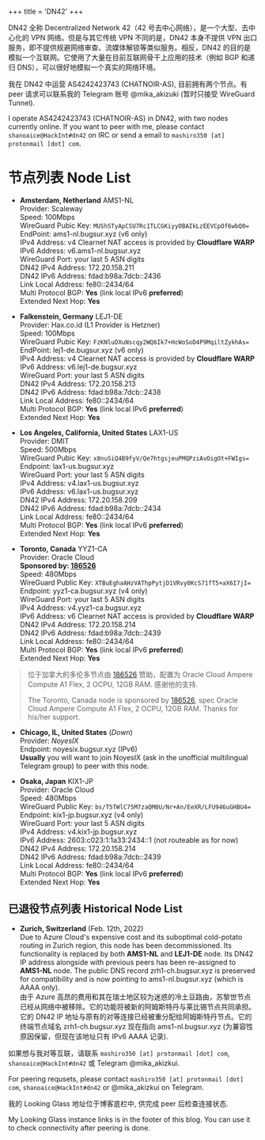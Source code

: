 +++
title = 'DN42'
+++

DN42 全称 Decentralized Network 42（42 号去中心网络），是一个大型、去中心化的 VPN 网络。但是与其它传统 VPN 不同的是，DN42 本身不提供 VPN 出口服务，即不提供规避网络审查、流媒体解锁等类似服务。相反，DN42 的目的是模拟一个互联网。它使用了大量在目前互联网骨干上应用的技术（例如 BGP 和递归 DNS），可以很好地模拟一个真实的网络环境。

我在 DN42 中运营 AS4242423743 (CHATNOIR-AS), 目前拥有两个节点。有 peer 请求可以联系我的 Telegram 账号 @mika_akizuki (暂时只接受 WireGuard Tunnel).

I operate AS4242423743 (CHATNOIR-AS) in DN42, with two nodes currently online. If you want to peer with me, please contact `shanoaice@HackInt#dn42` on IRC or send a email to `mashiro350 [at] protonmail [dot] com`.

# 节点列表 Node List

- **Amsterdam, Netherland** AMS1-NL  
  Provider: Scaleway  
  Speed: 100Mbps  
  WireGuard Pubic Key: `MUShSTyApCSU7Rc1TLCGKiyyOBAIkLzEEVCpOf6wbQ0=`  
  EndPoint: ams1-nl.bugsur.xyz (v6 only)  
  IPv4 Address: v4 Clearnet NAT access is provided by **Cloudflare WARP**  
  IPv6 Address: v6.ams1-nl.bugsur.xyz  
  WireGuard Port: your last 5 ASN digits  
  DN42 IPv4 Address: 172.20.158.211  
  DN42 IPv6 Address: fdad:b98a:7dcb::2436  
  Link Local Address: fe80::2434/64  
  Multi Protocol BGP: **Yes** (link local IPv6 **preferred**)  
  Extended Next Hop: **Yes**  

- **Falkenstein, Germany** LEJ1-DE  
  Provider: Hax.co.id (L1 Provider is Hetzner)  
  Speed: 100Mbps  
  WireGuard Pubic Key: `FzKNluDXuNscqy2WQ6Ik7+HcWoSoD4P9MqiltZykhAs=`  
  EndPoint: lej1-de.bugsur.xyz (v6 only)  
  IPv4 Address: v4 Clearnet NAT access is provided by **Cloudflare WARP**  
  IPv6 Address: v6.lej1-de.bugsur.xyz  
  WireGuard Port: your last 5 ASN digits  
  DN42 IPv4 Address: 172.20.158.213  
  DN42 IPv6 Address: fdad:b98a:7dcb::2438  
  Link Local Address: fe80::2434/64  
  Multi Protocol BGP: **Yes** (link local IPv6 **preferred**)  
  Extended Next Hop: **Yes**  

- **Los Angeles, California, United States** LAX1-US  
  Provider: DMIT  
  Speed: 500Mbps  
  WireGuard Pubic Key: `x8nuSiQ4B9fyV/Qe7htgsjeuPMQPziAvOigOt+FWIgs=`  
  Endpoint: lax1-us.bugsur.xyz  
  WireGuard Port: your last 5 ASN digits  
  IPv4 Address: v4.lax1-us.bugsur.xyz  
  IPv6 Address: v6.lax1-us.bugsur.xyz  
  DN42 IPv4 Address: 172.20.158.209  
  DN42 IPv6 Address: fdad:b98a:7dcb::2434  
  Link Local Address: fe80::2434/64  
  Multi Protocol BGP: **Yes** (link local IPv6 **preferred**)  
  Extended Next Hop: **Yes**

- **Toronto, Canada** YYZ1-CA  
  Provider: Oracle Cloud  
  **Sponsored by: [186526](https://net.186526.xyz)**  
  Speed: 480Mbps  
  WireGuard Public Key: `XTBuEghaAHzVAThpPytjD1VRvy0KcS71fT5+aX6I7jI=`  
  Endpoint: yyz1-ca.bugsur.xyz (v4 only)  
  WireGuard Port: your last 5 ASN digits  
  IPv4 Address: v4.yyz1-ca.bugsur.xyz  
  IPv6 Address: v6 Clearnet NAT access is provided by **Cloudflare WARP**  
  DN42 IPv4 Address: 172.20.158.214  
  DN42 IPv6 Address: fdad:b98a:7dcb::2439  
  Link Local Address: fe80::2434/64  
  Multi Protocol BGP: **Yes** (link local IPv6 **preferred**)  
  Extended Next Hop: **Yes**

> 位于加拿大的多伦多节点由 [186526](https://net.168526.xyz) 赞助，配置为 Oracle Cloud Ampere Compute A1 Flex, 2 OCPU, 12GB RAM. 感谢他的支持.
>
> The Toronto, Canada node is sponsored by [186526](https://net.168526.xyz), spec Oracle Cloud Ampere Compute A1 Flex, 2 OCPU, 12GB RAM. Thanks for his/her support.

- **Chicago, IL, United States** (*Down*)  
  Provider: *NoyesIX*  
  Endpoint: noyesix.bugsur.xyz (IPv6)  
  **Usually** you will want to join NoyesIX (ask in the unofficial multilingual Telegram group) to peer with this node.  

- **Osaka, Japan** KIX1-JP  
  Provider: Oracle Cloud  
  Speed: 480Mbps  
  WireGuard Public Key: `bs/T5TWlC75M7zaQM0U/Nr+An/EeXR/LFU946uGHBU4=`  
  Endpoint: kix1-jp.bugsur.xyz (v4 only)  
  WireGuard Port: your last 5 ASN digits  
  IPv4 Address: v4.kix1-jp.bugsur.xyz  
  IPv6 Address: 2603:c023:1:1a33:2434::1 (not routeable as for now)  
  DN42 IPv4 Address: 172.20.158.214  
  DN42 IPv6 Address: fdad:b98a:7dcb::2439  
  Link Local Address: fe80::2434/64  
  Multi Protocol BGP: **Yes** (link local IPv6 **preferred**)  
  Extended Next Hop: **Yes**

## 已退役节点列表 Historical Node List

- **Zurich, Switzerland** (Feb. 12th, 2022)  
  Due to Azure Cloud's expensive cost and its suboptimal cold-potato routing in Zurich region, this node has been decommissioned. Its functionality is replaced by both **AMS1-NL** and **LEJ1-DE** node. Its DN42 IP address alongside with previous peers has been re-assigned to **AMS1-NL** node. The public DNS record zrh1-ch.bugsur.xyz is preserved for compatibility and is now pointing to ams1-nl.bugsur.xyz (which is AAAA only).  
  由于 Azure 高昂的费用和其在瑞士地区较为迷惑的冷土豆路由，苏黎世节点已经从网络中被移除。它的功能将被新的阿姆斯特丹与莱比锡节点共同承担。它的 DN42 IP 地址与原有的对等连接已经被重分配给阿姆斯特丹节点。它的终端节点域名 zrh1-ch.bugsur.xyz 现在指向 ams1-nl.bugsur.xyz (为兼容性原因保留，但现在该地址只有 IPv6 AAAA 记录).

如果想与我对等互联，请联系 `mashiro350 [at] protonmail [dot] com`, `shanoaice@HackInt#dn42` 或 Telegram @mika_akizkui.

For peering requsets, please contact `mashiro350 [at] protonmail [dot] com`, `shanoaice@HackInt#dn42` or @mika_akizkui on Telegram.

我的 Looking Glass 地址位于博客底栏中, 供完成 peer 后检查连接状态.

My Looking Glass instance links is in the footer of this blog. You can use it to check connectivity after peering is done.
